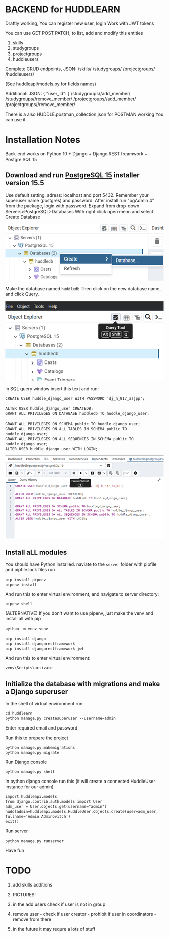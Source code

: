 
# BACKEND for HUDDLEARN

Draftly working, 
You can register new user, login
Work with JWT tokens

You can use GET POST PATCH, to list, add and modify this entities
1. skills
2. studygroups
3. projectgroups
4. huddleusers

Complete CRUD endpoints, JSON:
/skills/
/studygroups/
/projectgroups/
/huddleusers/

(See huddleapi/models.py for fields names)

Additional:
JSON: { "user_id": <HuddleUserID> }
/studygroups/<GroupID>/add_member/
/studygroups/<GroupID>/remove_member/
/projectgroups/<GroupID>/add_member/
/projectgroups/<GroupID>/remove_member/






There is a also HUDDLE.postman_collection.json for POSTMAN working
You can use it


# Installation Notes

Back-end works on Python 10 + Django + Django REST freamwork + Postgre SQL 15


## Download and run [PostgreSQL 15](https://www.enterprisedb.com/downloads/postgres-postgresql-downloads) installer version 15.5 
Use default setting, adress: localhost and port 5432. Remember your superuser name (postgres) and password.
After install run "pgAdmin 4" from the package, login with password. Expand from drop-down Servers>PostgreSQL>Databases
With right click open menu and select Create Database

![img.png](img.png)

Make the database named ```huddledb``` 
Then click on the new database name, and click Query.

![img_1.png](img_1.png)

in SQL query window insert this text and run:
```
CREATE USER huddle_django_user WITH PASSWORD 'dj_h_817_asjpp';

ALTER USER huddle_django_user CREATEDB;
GRANT ALL PRIVILEGES ON DATABASE huddledb TO huddle_django_user;

GRANT ALL PRIVILEGES ON SCHEMA public TO huddle_django_user;
GRANT ALL PRIVILEGES ON ALL TABLES IN SCHEMA public TO huddle_django_user;
GRANT ALL PRIVILEGES ON ALL SEQUENCES IN SCHEMA public TO huddle_django_user;
ALTER USER huddle_django_user WITH LOGIN;

```

![img_2.png](img_2.png)



## Install aLL modules 

You should have Python installed. naviate to the ```server``` folder with pipfile and pipfile.lock files
run
```
pip install pipenv
pipenv install
```
And run this to enter virtual environment, and navigate to server directory:
```
pipenv shell
```


(ALTERNATIVE) If you don't want to use pipenv, just make the venv and install all with pip
```
python -m venv venv

pip install django
pip install djangorestframework
pip install djangorestframework-jwt
```

And run this to enter virtual environment:
```
venv\Scripts\activate

```


## Initialize the database with migrations and make a Django superuser

In the shell of virtual environment run:
```
cd huddlearn
python manage.py createsuperuser --username=admin
```
Enter required email and password

Run this to prepare the project
``` 
python manage.py makemigrations
python manage.py migrate
```
Run Django console 
```
python manage.py shell
```
In python django console run this (it will create a connected HuddleUser instance for our admin)

```
import huddleapi.models
from django.contrib.auth.models import User
adm_user = User.objects.get(username="admin")
huddladmin=huddleapi.models.HuddleUser.objects.create(user=adm_user, fullname='Admin Adminovitch')
exit()
```

Run server
```
python manage.py runserver

```

Have fun



# TODO

1. add skills additions

2. PICTURES! 

3. in the add users check if user is not in group
4. remove user - check if user creator - prohibit
    if user in coordinators - remove from there

5. in the future it may requre a lots of stuff
